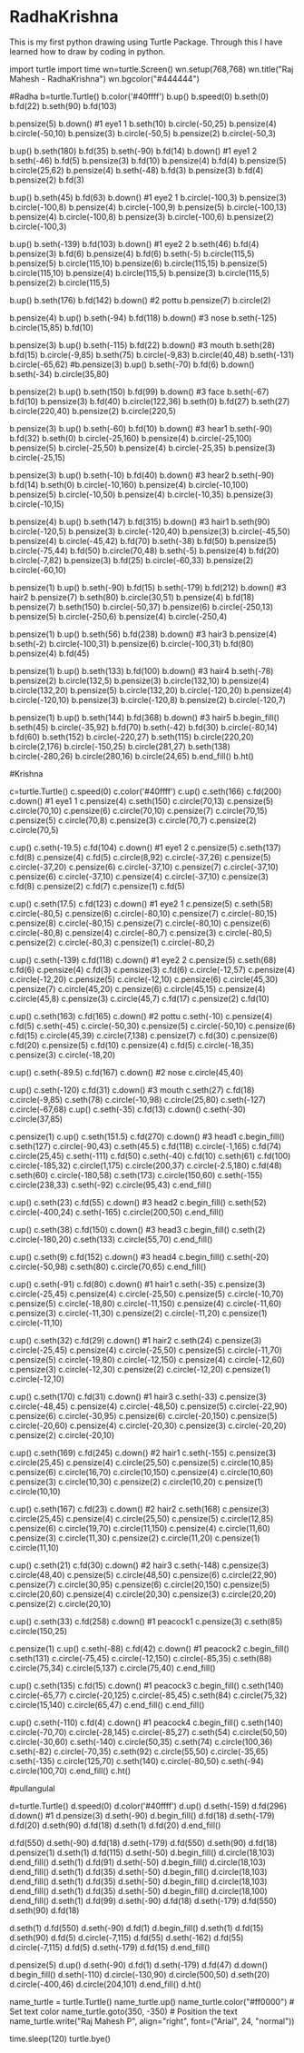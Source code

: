 # RadhaKrishna
This is my first python drawing using Turtle Package. Through this I have learned how to draw by coding in python.

import turtle
import time
wn=turtle.Screen()
wn.setup(768,768)
wn.title("Raj Mahesh - RadhaKrishna")
wn.bgcolor("#444444")


#Radha
b=turtle.Turtle()
b.color('#40ffff')
b.up()
b.speed(0)
b.seth(0)
b.fd(22)
b.seth(90)
b.fd(103)

b.pensize(5)
b.down()
#1 eye1 1
b.seth(10)
b.circle(-50,25)
b.pensize(4)
b.circle(-50,10)
b.pensize(3)
b.circle(-50,5)
b.pensize(2)
b.circle(-50,3)

b.up()
b.seth(180)
b.fd(35)
b.seth(-90)
b.fd(14)
b.down()
#1 eye1 2
b.seth(-46)
b.fd(5)
b.pensize(3)
b.fd(10)
b.pensize(4)
b.fd(4)
b.pensize(5)
b.circle(25,62)
b.pensize(4)
b.seth(-48)
b.fd(3)
b.pensize(3)
b.fd(4)
b.pensize(2)
b.fd(3)

b.up()
b.seth(45)
b.fd(63)
b.down()
#1 eye2 1
b.circle(-100,3)
b.pensize(3)
b.circle(-100,8)
b.pensize(4)
b.circle(-100,9)
b.pensize(5)
b.circle(-100,13)
b.pensize(4)
b.circle(-100,8)
b.pensize(3)
b.circle(-100,6)
b.pensize(2)
b.circle(-100,3)

b.up()
b.seth(-139)
b.fd(103)
b.down()
#1 eye2 2
b.seth(46)
b.fd(4)
b.pensize(3)
b.fd(6)
b.pensize(4)
b.fd(6)
b.seth(-5)
b.circle(115,5)
b.pensize(5)
b.circle(115,10)
b.pensize(6)
b.circle(115,15)
b.pensize(5)
b.circle(115,10)
b.pensize(4)
b.circle(115,5)
b.pensize(3)
b.circle(115,5)
b.pensize(2)
b.circle(115,5)


b.up()
b.seth(176)
b.fd(142)
b.down()
#2 pottu
b.pensize(7)
b.circle(2)

b.pensize(4)
b.up()
b.seth(-94)
b.fd(118)
b.down()
#3 nose
b.seth(-125)
b.circle(15,85)
b.fd(10)

b.pensize(3)
b.up()
b.seth(-115)
b.fd(22)
b.down()
#3 mouth
b.seth(28)
b.fd(15)
b.circle(-9,85)
b.seth(75)
b.circle(-9,83)
b.circle(40,48)
b.seth(-131)
b.circle(-65,62)
#b.pensize(3)
b.up()
b.seth(-70)
b.fd(6)
b.down()
b.seth(-34)
b.circle(35,80)


b.pensize(2)
b.up()
b.seth(150)
b.fd(99)
b.down()
#3 face
b.seth(-67)
b.fd(10)
b.pensize(3)
b.fd(40)
b.circle(122,36)
b.seth(0)
b.fd(27)
b.seth(27)
b.circle(220,40)
b.pensize(2)
b.circle(220,5)

b.pensize(3)
b.up()
b.seth(-60)
b.fd(10)
b.down()
#3 hear1
b.seth(-90)
b.fd(32)
b.seth(0)
b.circle(-25,160)
b.pensize(4)
b.circle(-25,100)
b.pensize(5)
b.circle(-25,50)
b.pensize(4)
b.circle(-25,35)
b.pensize(3)
b.circle(-25,15)

b.pensize(3)
b.up()
b.seth(-10)
b.fd(40)
b.down()
#3 hear2
b.seth(-90)
b.fd(14)
b.seth(0)
b.circle(-10,160)
b.pensize(4)
b.circle(-10,100)
b.pensize(5)
b.circle(-10,50)
b.pensize(4)
b.circle(-10,35)
b.pensize(3)
b.circle(-10,15)


b.pensize(4)
b.up()
b.seth(147)
b.fd(315)
b.down()
#3 hair1
b.seth(90)
b.circle(-120,5)
b.pensize(3)
b.circle(-120,40)
b.pensize(3)
b.circle(-45,50)
b.pensize(4)
b.circle(-45,42)
b.fd(70)
b.seth(-38)
b.fd(50)
b.pensize(5)
b.circle(-75,44)
b.fd(50)
b.circle(70,48)
b.seth(-5)
b.pensize(4)
b.fd(20)
b.circle(-7,82)
b.pensize(3)
b.fd(25)
b.circle(-60,33)
b.pensize(2)
b.circle(-60,10)


b.pensize(1)
b.up()
b.seth(-90)
b.fd(15)
b.seth(-179)
b.fd(212)
b.down()
#3 hair2
b.pensize(7)
b.seth(80)
b.circle(30,51)
b.pensize(4)
b.fd(18)
b.pensize(7)
b.seth(150)
b.circle(-50,37)
b.pensize(6)
b.circle(-250,13)
b.pensize(5)
b.circle(-250,6)
b.pensize(4)
b.circle(-250,4)

b.pensize(1)
b.up()
b.seth(56)
b.fd(238)
b.down()
#3 hair3
b.pensize(4)
b.seth(-2)
b.circle(-100,31)
b.pensize(6)
b.circle(-100,31)
b.fd(80)
b.pensize(4)
b.fd(45)


b.pensize(1)
b.up()
b.seth(133)
b.fd(100)
b.down()
#3 hair4
b.seth(-78)
b.pensize(2)
b.circle(132,5)
b.pensize(3)
b.circle(132,10)
b.pensize(4)
b.circle(132,20)
b.pensize(5)
b.circle(132,20)
b.circle(-120,20)
b.pensize(4)
b.circle(-120,10)
b.pensize(3)
b.circle(-120,8)
b.pensize(2)
b.circle(-120,7)

b.pensize(1)
b.up()
b.seth(144)
b.fd(368)
b.down()
#3 hair5
b.begin_fill()
b.seth(45)
b.circle(-35,92)
b.fd(70)
b.seth(-42)
b.fd(30)
b.circle(-80,14)
b.fd(60)
b.seth(152)
b.circle(-220,27)
b.seth(115)
b.circle(220,20)
b.circle(2,176)
b.circle(-150,25)
b.circle(281,27)
b.seth(138)
b.circle(-280,26)
b.circle(280,16)
b.circle(24,65)
b.end_fill()
b.ht()

#Krishna

c=turtle.Turtle()
c.speed(0)
c.color('#40ffff')
c.up()
c.seth(166)
c.fd(200)
c.down()
#1 eye1 1
c.pensize(4)
c.seth(150)
c.circle(70,13)
c.pensize(5)
c.circle(70,10)
c.pensize(6)
c.circle(70,10)
c.pensize(7)
c.circle(70,15)
c.pensize(5)
c.circle(70,8)
c.pensize(3)
c.circle(70,7)
c.pensize(2)
c.circle(70,5)


c.up()
c.seth(-19.5)
c.fd(104)
c.down()
#1 eye1 2
c.pensize(5)
c.seth(137)
c.fd(8)
c.pensize(4)
c.fd(5)
c.circle(8,92)
c.circle(-37,26)
c.pensize(5)
c.circle(-37,20)
c.pensize(6)
c.circle(-37,10)
c.pensize(7)
c.circle(-37,10)
c.pensize(6)
c.circle(-37,10)
c.pensize(4)
c.circle(-37,10)
c.pensize(3)
c.fd(8)
c.pensize(2)
c.fd(7)
c.pensize(1)
c.fd(5)

c.up()
c.seth(17.5)
c.fd(123)
c.down()
#1 eye2 1
c.pensize(5)
c.seth(58)
c.circle(-80,5)
c.pensize(6)
c.circle(-80,10)
c.pensize(7)
c.circle(-80,15)
c.pensize(8)
c.circle(-80,15)
c.pensize(7)
c.circle(-80,10)
c.pensize(6)
c.circle(-80,8)
c.pensize(4)
c.circle(-80,7)
c.pensize(3)
c.circle(-80,5)
c.pensize(2)
c.circle(-80,3)
c.pensize(1)
c.circle(-80,2)


c.up()
c.seth(-139)
c.fd(118)
c.down()
#1 eye2 2
c.pensize(5)
c.seth(68)
c.fd(6)
c.pensize(4)
c.fd(3)
c.pensize(3)
c.fd(6)
c.circle(-12,57)
c.pensize(4)
c.circle(-12,20)
c.pensize(5)
c.circle(-12,10)
c.pensize(6)
c.circle(45,30)
c.pensize(7)
c.circle(45,20)
c.pensize(6)
c.circle(45,15)
c.pensize(4)
c.circle(45,8)
c.pensize(3)
c.circle(45,7)
c.fd(17)
c.pensize(2)
c.fd(10)

c.up()
c.seth(163)
c.fd(165)
c.down()
#2 pottu
c.seth(-10)
c.pensize(4)
c.fd(5)
c.seth(-45)
c.circle(-50,30)
c.pensize(5)
c.circle(-50,10)
c.pensize(6)
c.fd(15)
c.circle(45,39)
c.circle(7,138)
c.pensize(7)
c.fd(30)
c.pensize(6)
c.fd(20)
c.pensize(5)
c.fd(10)
c.pensize(4)
c.fd(5)
c.circle(-18,35)
c.pensize(3)
c.circle(-18,20)


c.up()
c.seth(-89.5)
c.fd(167)
c.down()
#2 nose
c.circle(45,40)


c.up()
c.seth(-120)
c.fd(31)
c.down()
#3 mouth
c.seth(27)
c.fd(18)
c.circle(-9,85)
c.seth(78)
c.circle(-10,98)
c.circle(25,80)
c.seth(-127)
c.circle(-67,68)
c.up()
c.seth(-35)
c.fd(13)
c.down()
c.seth(-30)
c.circle(37,85)

c.pensize(1)
c.up()
c.seth(151.5)
c.fd(270)
c.down()
#3 head1
c.begin_fill()
c.seth(127)
c.circle(-90,43)
c.seth(45.5)
c.fd(118)
c.circle(-1,165)
c.fd(74)
c.circle(25,45)
c.seth(-111)
c.fd(50)
c.seth(-40)
c.fd(10)
c.seth(61)
c.fd(100)
c.circle(-185,32)
c.circle(1,175)
c.circle(200,37)
c.circle(-2.5,180)
c.fd(48)
c.seth(60)
c.circle(-180,58)
c.seth(173)
c.circle(150,60)
c.seth(-155)
c.circle(238,33)
c.seth(-92)
c.circle(95,43)
c.end_fill()

c.up()
c.seth(23)
c.fd(55)
c.down()
#3 head2
c.begin_fill()
c.seth(52)
c.circle(-400,24)
c.seth(-165)
c.circle(200,50)
c.end_fill()

c.up()
c.seth(38)
c.fd(150)
c.down()
#3 head3
c.begin_fill()
c.seth(2)
c.circle(-180,20)
c.seth(133)
c.circle(55,70)
c.end_fill()

c.up()
c.seth(9)
c.fd(152)
c.down()
#3 head4
c.begin_fill()
c.seth(-20)
c.circle(-50,98)
c.seth(80)
c.circle(70,65)
c.end_fill()


c.up()
c.seth(-91)
c.fd(80)
c.down()
#1 hair1
c.seth(-35)
c.pensize(3)
c.circle(-25,45)
c.pensize(4)
c.circle(-25,50)
c.pensize(5)
c.circle(-10,70)
c.pensize(5)
c.circle(-18,80)
c.circle(-11,150)
c.pensize(4)
c.circle(-11,60)
c.pensize(3)
c.circle(-11,30)
c.pensize(2)
c.circle(-11,20)
c.pensize(1)
c.circle(-11,10)

c.up()
c.seth(32)
c.fd(29)
c.down()
#1 hair2
c.seth(24)
c.pensize(3)
c.circle(-25,45)
c.pensize(4)
c.circle(-25,50)
c.pensize(5)
c.circle(-11,70)
c.pensize(5)
c.circle(-19,80)
c.circle(-12,150)
c.pensize(4)
c.circle(-12,60)
c.pensize(3)
c.circle(-12,30)
c.pensize(2)
c.circle(-12,20)
c.pensize(1)
c.circle(-12,10)

c.up()
c.seth(170)
c.fd(31)
c.down()
#1 hair3
c.seth(-33)
c.pensize(3)
c.circle(-48,45)
c.pensize(4)
c.circle(-48,50)
c.pensize(5)
c.circle(-22,90)
c.pensize(6)
c.circle(-30,95)
c.pensize(6)
c.circle(-20,150)
c.pensize(5)
c.circle(-20,60)
c.pensize(4)
c.circle(-20,30)
c.pensize(3)
c.circle(-20,20)
c.pensize(2)
c.circle(-20,10)


c.up()
c.seth(169)
c.fd(245)
c.down()
#2 hair1
c.seth(-155)
c.pensize(3)
c.circle(25,45)
c.pensize(4)
c.circle(25,50)
c.pensize(5)
c.circle(10,85)
c.pensize(6)
c.circle(16,70)
c.circle(10,150)
c.pensize(4)
c.circle(10,60)
c.pensize(3)
c.circle(10,30)
c.pensize(2)
c.circle(10,20)
c.pensize(1)
c.circle(10,10)

c.up()
c.seth(167)
c.fd(23)
c.down()
#2 hair2
c.seth(168)
c.pensize(3)
c.circle(25,45)
c.pensize(4)
c.circle(25,50)
c.pensize(5)
c.circle(12,85)
c.pensize(6)
c.circle(19,70)
c.circle(11,150)
c.pensize(4)
c.circle(11,60)
c.pensize(3)
c.circle(11,30)
c.pensize(2)
c.circle(11,20)
c.pensize(1)
c.circle(11,10)

c.up()
c.seth(21)
c.fd(30)
c.down()
#2 hair3
c.seth(-148)
c.pensize(3)
c.circle(48,40)
c.pensize(5)
c.circle(48,50)
c.pensize(6)
c.circle(22,90)
c.pensize(7)
c.circle(30,95)
c.pensize(6)
c.circle(20,150)
c.pensize(5)
c.circle(20,60)
c.pensize(4)
c.circle(20,30)
c.pensize(3)
c.circle(20,20)
c.pensize(2)
c.circle(20,10)

c.up()
c.seth(33)
c.fd(258)
c.down()
#1 peacock1
c.pensize(3)
c.seth(85)
c.circle(150,25)

c.pensize(1)
c.up()
c.seth(-88)
c.fd(42)
c.down()
#1 peacock2
c.begin_fill()
c.seth(131)
c.circle(-75,45)
c.circle(-12,150)
c.circle(-85,35)
c.seth(88)
c.circle(75,34)
c.circle(5,137)
c.circle(75,40)
c.end_fill()

c.up()
c.seth(135)
c.fd(15)
c.down()
#1 peacock3
c.begin_fill()
c.seth(140)
c.circle(-65,77)
c.circle(-20,125)
c.circle(-85,45)
c.seth(84)
c.circle(75,32)
c.circle(15,140)
c.circle(65,47)
c.end_fill()
c.end_fill()

c.up()
c.seth(-110)
c.fd(4)
c.down()
#1 peacock4
c.begin_fill()
c.seth(140)
c.circle(-70,70)
c.circle(-28,145)
c.circle(-85,27)
c.seth(54)
c.circle(50,50)
c.circle(-30,60)
c.seth(-140)
c.circle(50,35)
c.seth(74)
c.circle(100,36)
c.seth(-82)
c.circle(-70,35)
c.seth(92)
c.circle(55,50)
c.circle(-35,65)
c.seth(-135)
c.circle(125,70)
c.seth(140)
c.circle(-80,50)
c.seth(-94)
c.circle(100,70)
c.end_fill()
c.ht()


#pullangulal

d=turtle.Turtle()
d.speed(0)
d.color('#40ffff')
d.up()
d.seth(-159)
d.fd(296)
d.down()
#1
d.pensize(3)
d.seth(-90)
d.begin_fill()
d.fd(18)
d.seth(-179)
d.fd(20)
d.seth(90)
d.fd(18)
d.seth(1)
d.fd(20)
d.end_fill()



d.fd(550)
d.seth(-90)
d.fd(18)
d.seth(-179)
d.fd(550)
d.seth(90)
d.fd(18)
d.pensize(1)
d.seth(1)
d.fd(115)
d.seth(-50)
d.begin_fill()
d.circle(18,103)
d.end_fill()
d.seth(1)
d.fd(91)
d.seth(-50)
d.begin_fill()
d.circle(18,103)
d.end_fill()
d.seth(1)
d.fd(35)
d.seth(-50)
d.begin_fill()
d.circle(18,103)
d.end_fill()
d.seth(1)
d.fd(35)
d.seth(-50)
d.begin_fill()
d.circle(18,103)
d.end_fill()
d.seth(1)
d.fd(35)
d.seth(-50)
d.begin_fill()
d.circle(18,100)
d.end_fill()
d.seth(1)
d.fd(99)
d.seth(-90)
d.fd(18)
d.seth(-179)
d.fd(550)
d.seth(90)
d.fd(18)


d.seth(1)
d.fd(550)
d.seth(-90)
d.fd(1)
d.begin_fill()
d.seth(1)
d.fd(15)
d.seth(90)
d.fd(5)
d.circle(-7,115)
d.fd(55)
d.seth(-162)
d.fd(55)
d.circle(-7,115)
d.fd(5)
d.seth(-179)
d.fd(15)
d.end_fill()


d.pensize(5)
d.up()
d.seth(-90)
d.fd(1)
d.seth(-179)
d.fd(47)
d.down()
d.begin_fill()
d.seth(-110)
d.circle(-130,90)
d.circle(500,50)
d.seth(20)
d.circle(-400,46)
d.circle(204,101)
d.end_fill()
d.ht()


name_turtle = turtle.Turtle()
name_turtle.up()
name_turtle.color("#ff0000")  # Set text color
name_turtle.goto(350, -350)  # Position the text
name_turtle.write("Raj Mahesh P", align="right", font=("Arial", 24, "normal"))


time.sleep(120)
turtle.bye()
